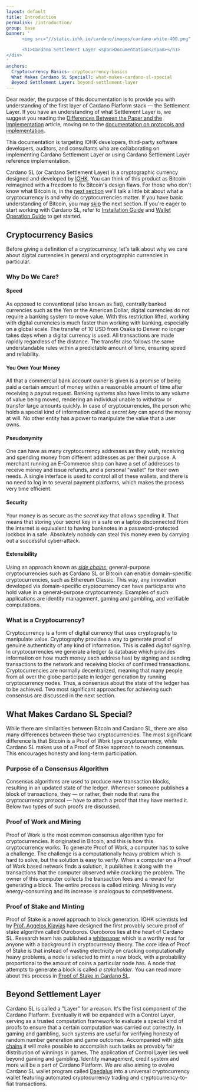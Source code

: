 ```yaml
---
layout: default
title: Introduction
permalink: /introduction/
group: base
banner: '
      <img src="//static.iohk.io/cardano/images/cardano-white-400.png" alt="" width="150"  height="" style="margin:20px auto" />

      <h1>Cardano Settlement Layer <span>Documentation</span></h1>
</div>
'
anchors:
  Cryptocurrency Basics: cryptocurrency-basics
  What Makes Cardano SL Special?: what-makes-cardano-sl-special
  Beyond Settlement Layer: beyond-settlement-layer
---
```


[//]: # (Reviewed at 60033350e60408fc79f202491e6985b3b47acd90)

Dear reader, the purpose of this documentation is to provide you with
understanding of the first layer of Cardano Platform stack — the
Settlement Layer. If you have an understanding of what Settlement Layer
is, we suggest you reading the [Differences Between the Paper and the
Implementation](/cardano/differences/) article, moving on to the
[documentation on protocols and
implementation](/protocols/csl-application-level/).

This documentation is targeting IOHK developers, third-party software
developers, auditors, and consultants who are collaborating on
implementing Cardano Settlement Layer or using Cardano Settlement Layer
reference implementation.

Cardano SL (or Cardano Settlement Layer) is a cryptographic
currency designed and developed by [IOHK](https://iohk.io/team). You can
think of this product as Bitcoin reimagined with a freedom to fix
Bitcoin's design flaws. For those who don't know what Bitcoin is, in the
[next section](#cryptocurrency-basics) we'll talk a little bit about what
a cryptocurrency is and why do cryptocurrencies matter.
If you have basic understanding of Bitcoin, you may
[skip](#what-makes-cardano-sl-special) the next
section. If you're eager to start working with Cardano SL, refer to
[Installation Guide]() and [Wallet Operation Guide]() to get started.

## Cryptocurrency Basics

Before giving a definition of a cryptocurrency, let's talk about
why we care about digital currencies in general and cryptographic
currencies in particular.

### Why Do We Care?

#### Speed

As opposed to conventional (also known as fiat), centrally banked
currencies such as the Yen or the American Dollar, digital currencies do not
require a banking system to move value. With this restriction lifted,
working with digital currencies is much faster than working with banking,
especially on a global scale. The transfer of 10 USD from Osaka to Denver
no longer takes days when a digital currency is used.
All transactions are made rapidly regardless of the distance. The
transfer also follows the same understandable rules within a
predictable amount of time, ensuring speed and reliability.

#### You Own Your Money
All that a commercial bank account owner is given is a promise of
being paid a certain amount of money within a reasonable amount of
time after receiving a payout request. Banking systems also have limits to
any volume of value being moved, rendering an individual unable to withdraw
or transfer large amounts quickly. In case of cryptocurrencies, the person
who holds a special kind of information called _a secret key_ can spend
the money at will. No other entity has a power to manipulate the value that
a user owns.

#### Pseudonymity

One can have as many cryptocurrency addresses as they wish, receiving
and spending money from different addresses as per their purpose. A
merchant running an E-Commerce shop can have a set of addresses to
receive money and issue refunds, and a personal "wallet" for their own
needs. A single interface is used to control all of these wallets, and
there is no need to log in to several payment platforms, which makes the
process very time efficient.

#### Security

Your money is as secure as the _secret key_ that allows spending it.
That means that storing your secret key in a safe on a laptop
disconnected from the Internet is equivalent to having banknotes in a
password-protected lockbox in a safe. Absolutely nobody can steal this
money even by carrying out a successful cyber-attack.

#### Extensibility

Using an approach known as [_side chains_](), general-purpose
cryptocurrencies such as Cardano SL or Bitcoin can enable
domain-specific cryptocurrencies, such as Ethereum Classic. This way,
any innovation developed via domain-specific cryptocurrency can have
participants who hold value in a general-purpose cryptocurrency.
Examples of such applications are identity management, gaming and gambling,
and verifiable computations.

### What is a Cryptocurrency?

Cryptocurrency is a form of digital currency that uses cryptography to
manipulate value. Cryptography provides a way to generate
proof of genuine authenticity of any kind of information. This is called
_digital signing_. In cryptocurrencies we generate a ledger (a database
which provides information on how much money each address has) by signing
and sending transactions to the network and receiving blocks of
confirmed transactions. Cryptocurrencies are normally decentralized,
meaning that many people from all over the globe participate in
ledger generation by running cryptocurrency nodes. Thus, a consensus
about the state of the ledger has to be achieved. Two most significant
approaches for achieving such consensus are discussed in the next section.

## What Makes Cardano SL Special?

[//]: # (v0.1.0.0)

While there are similarities between Bitcoin and Cardano SL, there are
also many differences between these two cryptocurrencies.
The most significant difference is that Bitcoin is a Proof of Work type
cryptocurrency, while Cardano SL makes use of a Proof of Stake approach
to reach consensus. This encourages honesty and long-term participation.

### Purpose of a Consensus Algorithm

Consensus algorithms are used to produce new transaction blocks,
resulting in an updated state of the ledger. Whenever someone publishes
a block of transactions, they — or rather, their node that runs the
cryptocurrency protocol — have to attach a proof that they have merited
it. Below two types of such proofs are discussed.

### Proof of Work and Mining

Proof of Work is the most common consensus algorithm type for
cryptocurrencies. It originated in Bitcoin, and this is how this
cryptocurrency works. To generate Proof of Work, a computer has to
solve a challenge. The challenge is a computationally heavy problem
which is hard to solve, but the solution is easy to verify. When a
computer on a Proof of Work based network finds a solution, it publishes
it along with the transactions that the computer observed while
cracking the problem. The owner of this computer collects the transaction
fees and a reward for generating a block. The entire process is called
_mining_. Mining is very energy-consuming and its increase is
analogous to competitiveness.

### Proof of Stake and Minting

Proof of Stake is a novel approach to block generation. IOHK scientists
led by [Prof. Aggelos Kiayias](https://iohk.io/team/aggelos-kiayias/)
have designed the first provably secure proof of stake algorithm called
Ouroboros. Ouroboros lies at the heart of Cardano SL. Research team has
published a
[whitepaper](https://iohk.io/research/papers/a-provably-secure-proof-of-stake-blockchain-protocol/)
which is a worthy read for anyone with a background in cryptocurrency
theory. The core idea of Proof of Stake is that instead of wasting
electricity on cracking computationally heavy problems, a node is
selected to mint a new block, with a probability proportional
to the amount of coins a particular node has. A node that attempts to
generate a block is called _a stakeholder_. You can read more about
this process in [Proof of Stake in Cardano SL](/cardano/proof-of-stake/).

## Beyond Settlement Layer

[//]: # (<2017-02-20>)

Cardano SL is called a "Layer" for a reason. It's the first component of
the Cardano Platform. Eventually it will be expanded with a Control Layer,
serving as a trusted computation framework to evaluate a special
kind of proofs to ensure that a certain computation was carried out
correctly. In gaming and gambling, such systems are useful for
verifying honesty of random number generation and game
outcomes. Accompanied with [side chains]() it will make possible to accomplish
such tasks as provably fair distribution of winnings in games. The
application of Control Layer lies well beyond gaming and gambling. Identity
management, credit system and more will be a part of Cardano Platform.
We are also aiming to evolve Cardano SL wallet program called [Daedalus]()
into a universal cryptocurrency wallet featuring automated cryptocurrency
trading and cryptocurrency-to-fiat transactions.

